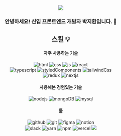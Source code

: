 

<div align="center">
<img src="https://capsule-render.vercel.app/api?type=waving&color=e6e6fa&height=100&section=header&" />
  
### 안녕하세요! 신입 프론트엔드 개발자 박지환입니다. 👋
#### 
</div>
  
<div align="center">
  
## 스킬 💡

#### 자주 사용하는 기술

![html](https://img.shields.io/badge/HTML5-E34F26?style=for-the-badge&logo=html5&logoColor=white) 
![css](https://img.shields.io/badge/CSS3-1572B6?style=for-the-badge&logo=css3&logoColor=white)
![js](https://img.shields.io/badge/JavaScript-F7DF1E?style=for-the-badge&logo=JavaScript&logoColor=white)
![react](https://img.shields.io/badge/React-20232A?style=for-the-badge&logo=react&logoColor=61DAFB)
<br>
![typescript](https://img.shields.io/badge/TypeScript-007ACC?style=for-the-badge&logo=typescript&logoColor=white)
![styledComponents](https://img.shields.io/badge/styled--components-DB7093?style=for-the-badge&logo=styled-components&logoColor=white)
![tailwindCss](https://img.shields.io/badge/Tailwind_CSS-38B2AC?style=for-the-badge&logo=tailwind-css&logoColor=white)
<br>
![redux](https://img.shields.io/badge/Redux-593D88?style=for-the-badge&logo=redux&logoColor=white)
![nextjs](https://img.shields.io/badge/Next.js-000?logo=nextdotjs&logoColor=fff&style=for-the-badge)
#### 사용해본 경험있는 기술

![nodejs](https://img.shields.io/badge/Node.js-43853D?style=for-the-badge&logo=node.js&logoColor=white)
![mongoDB](https://img.shields.io/badge/MongoDB-4EA94B?style=for-the-badge&logo=mongodb&logoColor=white)
![mysql](https://img.shields.io/badge/MySQL-00000F?style=for-the-badge&logo=mysql&logoColor=white)
#### 툴 

![github](https://img.shields.io/badge/GitHub-100000?style=for-the-badge&logo=github&logoColor=white)
![git](https://img.shields.io/badge/GIT-E44C30?style=for-the-badge&logo=git&logoColor=white)
![figma](https://img.shields.io/badge/Figma-F24E1E?style=for-the-badge&logo=figma&logoColor=white)
![notion](https://img.shields.io/badge/Notion-000000?style=for-the-badge&logo=notion&logoColor=white)
<br>
![slack](https://img.shields.io/badge/Slack-4A154B?style=for-the-badge&logo=slack&logoColor=white)
![yarn](https://img.shields.io/badge/Yarn-2C8EBB?style=for-the-badge&logo=yarn&logoColor=white)
![npm](https://img.shields.io/badge/npm-CB3837?style=for-the-badge&logo=npm&logoColor=white)
![vercel](https://img.shields.io/badge/Vercel-000000?style=for-the-badge&logo=vercel&logoColor=white)
<img src="https://capsule-render.vercel.app/api?type=waving&color=e6e6fa&height=100&section=footer"/>
</div>









<!--
**flysofts/flysofts** is a ✨ _special_ ✨ repository because its `README.md` (this file) appears on your GitHub profile.

Here are some ideas to get you started:

- 🔭 I’m currently working on ...
- 🌱 I’m currently learning ...
- 👯 I’m looking to collaborate on ...
- 🤔 I’m looking for help with ...
- 💬 Ask me about ...
- 📫 How to reach me: ...
- 😄 Pronouns: ...
- ⚡ Fun fact: ...
-->

